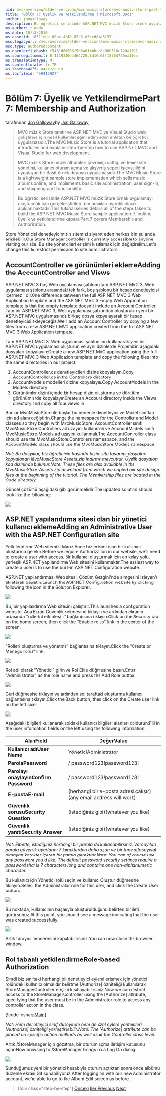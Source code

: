```yaml
---
uid: mvc/overview/older-versions/mvc-music-store/mvc-music-store-part-7
title: 'Bölüm 7: Üyelik ve yetkilendirme | Microsoft Docs'
author: jongalloway
description: Bu öğretici serisinde ASP.NET MVC müzik Store örnek uygulamayı oluşturmak için gerçekleştirilen tüm adımları ayrıntılı olarak açıklanmaktadır. 7. bölüm, üyelik ve yetkilendirme kapsar.
ms.author: riande
ms.date: 10/13/2010
ms.assetid: c8511ebe-68bc-4240-87c3-d5ced84a3f37
msc.legacyurl: /mvc/overview/older-versions/mvc-music-store/mvc-music-store-part-7
msc.type: authoredcontent
ms.openlocfilehash: f5431d60506f5b0a0f4bbcd8e86b316c728a1191
ms.sourcegitcommit: 0f1119340e4464720cfd16d0ff15764746ea1fea
ms.translationtype: MT
ms.contentlocale: tr-TR
ms.lasthandoff: 04/17/2019
ms.locfileid: "59415927"
---
```

# <a name="part-7-membership-and-authorization"></a><span data-ttu-id="ad6d0-104">Bölüm 7: Üyelik ve Yetkilendirme</span><span class="sxs-lookup"><span data-stu-id="ad6d0-104">Part 7: Membership and Authorization</span></span>

<span data-ttu-id="ad6d0-105">tarafından [Jon Galloway](https://github.com/jongalloway)</span><span class="sxs-lookup"><span data-stu-id="ad6d0-105">by [Jon Galloway](https://github.com/jongalloway)</span></span>

> <span data-ttu-id="ad6d0-106">MVC müzik Store tanıtır ve ASP.NET MVC ve Visual Studio web geliştirme için nasıl kullanılacağını adım adım anlatan bir öğretici uygulamasıdır.</span><span class="sxs-lookup"><span data-stu-id="ad6d0-106">The MVC Music Store is a tutorial application that introduces and explains step-by-step how to use ASP.NET MVC and Visual Studio for web development.</span></span>  
>   
> <span data-ttu-id="ad6d0-107">MVC müzik Store müzik albümleri çevrimiçi sattığı ve temel site yönetimi, kullanıcı oturum açma ve alışveriş sepeti işlevselliğini uygulayan bir Basit örnek deposu uygulamasıdır.</span><span class="sxs-lookup"><span data-stu-id="ad6d0-107">The MVC Music Store is a lightweight sample store implementation which sells music albums online, and implements basic site administration, user sign-in, and shopping cart functionality.</span></span>  
>   
> <span data-ttu-id="ad6d0-108">Bu öğretici serisinde ASP.NET MVC müzik Store örnek uygulamayı oluşturmak için gerçekleştirilen tüm adımları ayrıntılı olarak açıklanmaktadır.</span><span class="sxs-lookup"><span data-stu-id="ad6d0-108">This tutorial series details all of the steps taken to build the ASP.NET MVC Music Store sample application.</span></span> <span data-ttu-id="ad6d0-109">7. bölüm, üyelik ve yetkilendirme kapsar.</span><span class="sxs-lookup"><span data-stu-id="ad6d0-109">Part 7 covers Membership and Authorization.</span></span>


<span data-ttu-id="ad6d0-110">Store Yöneticisi denetleyicimizin sitemizi ziyaret eden herkes için şu anda erişilebilir.</span><span class="sxs-lookup"><span data-stu-id="ad6d0-110">Our Store Manager controller is currently accessible to anyone visiting our site.</span></span> <span data-ttu-id="ad6d0-111">Bu site yöneticileri erişimi kısıtlamak için değiştirelim.</span><span class="sxs-lookup"><span data-stu-id="ad6d0-111">Let's change this to restrict permission to site administrators.</span></span>

## <a name="adding-the-accountcontroller-and-views"></a><span data-ttu-id="ad6d0-112">AccountController ve görünümleri ekleme</span><span class="sxs-lookup"><span data-stu-id="ad6d0-112">Adding the AccountController and Views</span></span>

<span data-ttu-id="ad6d0-113">ASP.NET MVC 3 boş Web uygulaması şablonu tam ASP.NET MVC 3, Web uygulaması şablonu arasındaki tek fark, boş şablonu bir hesap denetleyicisi içermez ' dir.</span><span class="sxs-lookup"><span data-stu-id="ad6d0-113">One difference between the full ASP.NET MVC 3 Web Application template and the ASP.NET MVC 3 Empty Web Application template is that the empty template doesn't include an Account Controller.</span></span> <span data-ttu-id="ad6d0-114">Tam bir ASP.NET MVC 3, Web uygulaması şablondan oluşturulan yeni bir ASP.NET MVC uygulamasında birkaç dosya kopyalayarak bir hesap denetleyicisi ekleyeceğiz.</span><span class="sxs-lookup"><span data-stu-id="ad6d0-114">We'll add an Account Controller by copying a few files from a new ASP.NET MVC application created from the full ASP.NET MVC 3 Web Application template.</span></span>

<span data-ttu-id="ad6d0-115">Tam ASP.NET MVC 3, Web uygulaması şablonunu kullanarak yeni bir ASP.NET MVC uygulaması oluşturun ve aynı dizinlerde Projemizin aşağıdaki dosyaları kopyalayın:</span><span class="sxs-lookup"><span data-stu-id="ad6d0-115">Create a new ASP.NET MVC application using the full ASP.NET MVC 3 Web Application template and copy the following files into the same directories in our project:</span></span>

1. <span data-ttu-id="ad6d0-116">AccountController.cs denetleyicileri dizine kopyalayın.</span><span class="sxs-lookup"><span data-stu-id="ad6d0-116">Copy AccountController.cs in the Controllers directory</span></span>
2. <span data-ttu-id="ad6d0-117">AccountModels modelleri dizine kopyalayın.</span><span class="sxs-lookup"><span data-stu-id="ad6d0-117">Copy AccountModels in the Models directory</span></span>
3. <span data-ttu-id="ad6d0-118">Görünümler dizini içinde bir hesap dizin oluşturma ve dört tüm görünümlerde kopyalayın</span><span class="sxs-lookup"><span data-stu-id="ad6d0-118">Create an Account directory inside the Views directory and copy all four views in</span></span>

<span data-ttu-id="ad6d0-119">Bunlar MvcMusicStore ile başlar bu nedenle denetleyici ve Model sınıfları için ad alanı değiştirin.</span><span class="sxs-lookup"><span data-stu-id="ad6d0-119">Change the namespace for the Controller and Model classes so they begin with MvcMusicStore.</span></span> <span data-ttu-id="ad6d0-120">AccountController sınıfı MvcMusicStore.Controllers ad uzayını kullanmalı ve AccountModels sınıfı MvcMusicStore.Models ad uzayını kullanmalı.</span><span class="sxs-lookup"><span data-stu-id="ad6d0-120">The AccountController class should use the MvcMusicStore.Controllers namespace, and the AccountModels class should use the MvcMusicStore.Models namespace.</span></span>

<span data-ttu-id="ad6d0-121">*Not: Bu dosyalar, biz öğreticinin başında bizim site tasarımı dosyaları kopyalanan MvcMusicStore Assets.zip indirme mevcuttur. Üyelik dosyaları kod dizininde bulunur.*</span><span class="sxs-lookup"><span data-stu-id="ad6d0-121">*Note: These files are also available in the MvcMusicStore-Assets.zip download from which we copied our site design files at the beginning of the tutorial. The Membership files are located in the Code directory.*</span></span>

<span data-ttu-id="ad6d0-122">Güncel çözümü aşağıdaki gibi görünmelidir:</span><span class="sxs-lookup"><span data-stu-id="ad6d0-122">The updated solution should look like the following:</span></span>

![](mvc-music-store-part-7/_static/image1.png)

## <a name="adding-an-administrative-user-with-the-aspnet-configuration-site"></a><span data-ttu-id="ad6d0-123">ASP.NET yapılandırma sitesi olan bir yönetici kullanıcı ekleme</span><span class="sxs-lookup"><span data-stu-id="ad6d0-123">Adding an Administrative User with the ASP.NET Configuration site</span></span>

<span data-ttu-id="ad6d0-124">Yetkilendirme Web sitemizi kılarız önce biz erişimi olan bir kullanıcı oluşturma gerekir.</span><span class="sxs-lookup"><span data-stu-id="ad6d0-124">Before we require Authorization in our website, we'll need to create a user with access.</span></span> <span data-ttu-id="ad6d0-125">Bir kullanıcı oluşturmak için en kolay yolu, yerleşik ASP.NET yapılandırma Web sitesini kullanmaktır.</span><span class="sxs-lookup"><span data-stu-id="ad6d0-125">The easiest way to create a user is to use the built-in ASP.NET Configuration website.</span></span>

<span data-ttu-id="ad6d0-126">ASP.NET yapılandırması Web sitesi, Çözüm Gezgini'nde simgesini izleyen'ı tıklatarak başlatın.</span><span class="sxs-lookup"><span data-stu-id="ad6d0-126">Launch the ASP.NET Configuration website by clicking following the icon in the Solution Explorer.</span></span>

![](mvc-music-store-part-7/_static/image2.png)

<span data-ttu-id="ad6d0-127">Bu, bir yapılandırma Web sitesini çalıştırır.</span><span class="sxs-lookup"><span data-stu-id="ad6d0-127">This launches a configuration website.</span></span> <span data-ttu-id="ad6d0-128">Ana Ekran Güvenlik sekmesine tıklayın ve ardından ekranın ortasında "rollerini etkinleştir" bağlantısına tıklayın.</span><span class="sxs-lookup"><span data-stu-id="ad6d0-128">Click on the Security tab on the home screen, then click the "Enable roles" link in the center of the screen.</span></span>

![](mvc-music-store-part-7/_static/image3.png)

<span data-ttu-id="ad6d0-129">"Rolleri oluşturma ve yönetme" bağlantısına tıklayın.</span><span class="sxs-lookup"><span data-stu-id="ad6d0-129">Click the "Create or Manage roles" link.</span></span>

![](mvc-music-store-part-7/_static/image4.png)

<span data-ttu-id="ad6d0-130">Rol adı olarak "Yönetici" girin ve Rol Ekle düğmesine basın.</span><span class="sxs-lookup"><span data-stu-id="ad6d0-130">Enter "Administrator" as the role name and press the Add Role button.</span></span>

![](mvc-music-store-part-7/_static/image5.png)

<span data-ttu-id="ad6d0-131">Geri düğmesine tıklayın ve ardından sol taraftaki oluşturma kullanıcı bağlantısına tıklayın.</span><span class="sxs-lookup"><span data-stu-id="ad6d0-131">Click the Back button, then click on the Create user link on the left side.</span></span>

![](mvc-music-store-part-7/_static/image6.png)

<span data-ttu-id="ad6d0-132">Aşağıdaki bilgileri kullanarak soldaki kullanıcı bilgileri alanları doldurun:</span><span class="sxs-lookup"><span data-stu-id="ad6d0-132">Fill in the user information fields on the left using the following information:</span></span>

| <span data-ttu-id="ad6d0-133">**Alan**</span><span class="sxs-lookup"><span data-stu-id="ad6d0-133">**Field**</span></span> | <span data-ttu-id="ad6d0-134">**Değer**</span><span class="sxs-lookup"><span data-stu-id="ad6d0-134">**Value**</span></span> |
| --- | --- |
| <span data-ttu-id="ad6d0-135">**Kullanıcı adı**</span><span class="sxs-lookup"><span data-stu-id="ad6d0-135">**User Name**</span></span> | <span data-ttu-id="ad6d0-136">Yönetici</span><span class="sxs-lookup"><span data-stu-id="ad6d0-136">Administrator</span></span> |
| <span data-ttu-id="ad6d0-137">**Parola**</span><span class="sxs-lookup"><span data-stu-id="ad6d0-137">**Password**</span></span> | <span data-ttu-id="ad6d0-138">/ password123!</span><span class="sxs-lookup"><span data-stu-id="ad6d0-138">password123!</span></span> |
| <span data-ttu-id="ad6d0-139">**Parolayı onaylayın**</span><span class="sxs-lookup"><span data-stu-id="ad6d0-139">**Confirm Password**</span></span> | <span data-ttu-id="ad6d0-140">/ password123!</span><span class="sxs-lookup"><span data-stu-id="ad6d0-140">password123!</span></span> |
| <span data-ttu-id="ad6d0-141">**E-posta**</span><span class="sxs-lookup"><span data-stu-id="ad6d0-141">**E-mail**</span></span> | <span data-ttu-id="ad6d0-142">(herhangi bir e-posta adresi çalışır)</span><span class="sxs-lookup"><span data-stu-id="ad6d0-142">(any email address will work)</span></span> |
| <span data-ttu-id="ad6d0-143">**Güvenlik sorusu**</span><span class="sxs-lookup"><span data-stu-id="ad6d0-143">**Security Question**</span></span> | <span data-ttu-id="ad6d0-144">(istediğiniz gibi)</span><span class="sxs-lookup"><span data-stu-id="ad6d0-144">(whatever you like)</span></span> |
| <span data-ttu-id="ad6d0-145">**Güvenlik yanıtı**</span><span class="sxs-lookup"><span data-stu-id="ad6d0-145">**Security Answer**</span></span> | <span data-ttu-id="ad6d0-146">(istediğiniz gibi)</span><span class="sxs-lookup"><span data-stu-id="ad6d0-146">(whatever you like)</span></span> |

<span data-ttu-id="ad6d0-147">*Not: Elbette, istediğiniz herhangi bir parola da kullanabilirsiniz. Varsayılan parola güvenlik ayarlarını 7 karakterden daha uzun ve bir tane alfasayısal olmayan karakter içeren bir parola gerektirir.*</span><span class="sxs-lookup"><span data-stu-id="ad6d0-147">*Note: You can of course use any password you'd like. The default password security settings require a password that is 7 characters long and contains one non-alphanumeric character.*</span></span>

<span data-ttu-id="ad6d0-148">Bu kullanıcı için Yönetici rolü seçin ve kullanıcı Oluştur düğmesine tıklayın.</span><span class="sxs-lookup"><span data-stu-id="ad6d0-148">Select the Administrator role for this user, and click the Create User button.</span></span>

![](mvc-music-store-part-7/_static/image7.png)

<span data-ttu-id="ad6d0-149">Bu noktada, kullanıcının başarıyla oluşturulduğunu belirten bir ileti görürsünüz.</span><span class="sxs-lookup"><span data-stu-id="ad6d0-149">At this point, you should see a message indicating that the user was created successfully.</span></span>

![](mvc-music-store-part-7/_static/image8.png)

<span data-ttu-id="ad6d0-150">Artık tarayıcı penceresini kapatabilirsiniz.</span><span class="sxs-lookup"><span data-stu-id="ad6d0-150">You can now close the browser window.</span></span>

## <a name="role-based-authorization"></a><span data-ttu-id="ad6d0-151">Rol tabanlı yetkilendirme</span><span class="sxs-lookup"><span data-stu-id="ad6d0-151">Role-based Authorization</span></span>

<span data-ttu-id="ad6d0-152">Şimdi biz sınıftaki herhangi bir denetleyici eylemi erişmek için yönetici rolündeki kullanıcı olmalıdır belirtme [Authorize] özniteliği kullanılarak StoreManagerController erişimi kısıtlayabilirsiniz.</span><span class="sxs-lookup"><span data-stu-id="ad6d0-152">Now we can restrict access to the StoreManagerController using the [Authorize] attribute, specifying that the user must be in the Administrator role to access any controller action in the class.</span></span>

[!code-csharp[Main](mvc-music-store-part-7/samples/sample1.cs)]

<span data-ttu-id="ad6d0-153">*Not: Hem denetleyici sınıf düzeyinde hem de özel eylem yöntemleri [Authorize] özniteliği yerleştirilebilir.*</span><span class="sxs-lookup"><span data-stu-id="ad6d0-153">*Note: The [Authorize] attribute can be placed on specific action methods as well as at the Controller class level.*</span></span>

<span data-ttu-id="ad6d0-154">Artık /StoreManager için gözatma, bir oturum açma iletişim kutusunu açar:</span><span class="sxs-lookup"><span data-stu-id="ad6d0-154">Now browsing to /StoreManager brings up a Log On dialog:</span></span>

![](mvc-music-store-part-7/_static/image9.png)

<span data-ttu-id="ad6d0-155">Sunduğumuz yeni bir yönetici hesabıyla oturum açtıktan sonra önce albümü düzenle ekranı Git sunabiliyoruz.</span><span class="sxs-lookup"><span data-stu-id="ad6d0-155">After logging on with our new Administrator account, we're able to go to the Album Edit screen as before.</span></span>

> [!div class="step-by-step"]
> <span data-ttu-id="ad6d0-156">[Önceki](mvc-music-store-part-6.md)
> [İleri](mvc-music-store-part-8.md)</span><span class="sxs-lookup"><span data-stu-id="ad6d0-156">[Previous](mvc-music-store-part-6.md)
[Next](mvc-music-store-part-8.md)</span></span>
